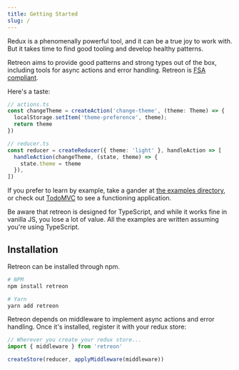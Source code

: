 ```yaml
---
title: Getting Started
slug: /
---
```


Redux is a phenomenally powerful tool, and it can be a true joy to work with. But it takes time to find good tooling and develop healthy patterns.

Retreon aims to provide good patterns and strong types out of the box, including tools for async actions and error handling. Retreon is [FSA compliant](https://github.com/redux-utilities/flux-standard-action#readme).

Here's a taste:

```ts
// actions.ts
const changeTheme = createAction('change-theme', (theme: Theme) => {
  localStorage.setItem('theme-preference', theme);
  return theme
})
```

```ts
// reducer.ts
const reducer = createReducer({ theme: 'light' }, handleAction => [
  handleAction(changeTheme, (state, theme) => {
    state.theme = theme
  }),
])
```

If you prefer to learn by example, take a gander at [the examples directory](https://github.com/retreon/retreon/tree/master/examples), or check out [TodoMVC](https://github.com/retreon/todomvc/) to see a functioning application.

Be aware that retreon is designed for TypeScript, and while it works fine in vanilla JS, you lose a lot of value. All the examples are written assuming you're using TypeScript.

## Installation
Retreon can be installed through npm.

```bash
# NPM
npm install retreon

# Yarn
yarn add retreon
```

Retreon depends on middleware to implement async actions and error handling. Once it's installed, register it with your redux store:

```ts
// Wherever you create your redux store...
import { middleware } from 'retreon'

createStore(reducer, applyMiddleware(middleware))
```
